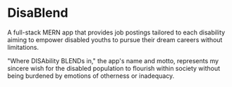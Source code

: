 # DisaBlend
A full-stack MERN app that provides job postings tailored to each disability aiming to empower disabled youths to pursue their dream careers without limitations.

"Where DISAbility BLENDs in," the app's name and motto, represents my sincere wish for the disabled population to flourish within society without being burdened by emotions of otherness or inadequacy.
